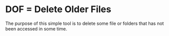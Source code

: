 # DOF = Delete Older Files

The purpose of this simple tool is to delete some file or folders that has not been accessed in some time.
